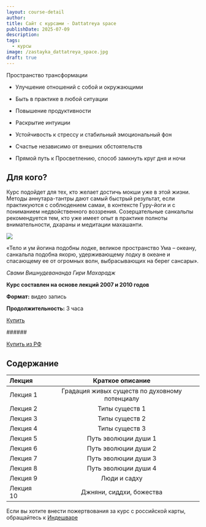 ```yaml
---
layout: course-detail
author: 
title: Сайт с курсами - Dattatreya space
publishDate: 2025-07-09
description: 
tags:
  - курсы
image: /zastayka_dattatreya_space.jpg
draft: true
---
```



Пространство трансформации

- Улучшение отношений с собой и окружающими
    
- Быть в практике в любой ситуации
    
- Повышение продуктивности
    
- Раскрытие интуиции
    
- Устойчивость к стрессу и стабильный эмоциональный фон
    
- Счастье независимо от внешних обстоятельств
    
- Прямой путь к Просветлению, способ замкнуть круг дня и ночи
    

## Для кого?

Курс подойдет для тех, кто желает достичь мокши уже в этой жизни. Методы аннутара-тантры дают самый быстрый результат, если практикуются с соблюдением самаи, в контексте Гуру-йоги и с пониманием недвойственного воззрения. Созерцательные санкальпы рекомендуется тем, кто уже имеет опыт в практике полноты внимательности, дхараны и медитации махашанти.

![](https://import.cdn.thinkific.com/971945%2Fcustom_site_themes%2Fid%2FDMX6AAEUS8eKEtS7NW4d_%D0%94%D0%BB%D1%8F%20%D0%BB%D0%B5%D0%BD%D0%B4%D0%B8%D0%BD%D0%B3%D0%B0.png)

«Тело и ум йогина подобны лодке, великое пространство Ума – океану, санкальпа подобна якорю, удерживающему лодку в океане и спасающему ее от огромных волн, выбрасывающих на берег сансары».

_Свами Вишнудевананда Гири Махарадж_

**Курс составлен на основе лекций 2007 и 2010 годов**

**Формат:** видео запись

**Продолжительность:** 3 часа

<div class="buy-link"> 

[Купить](https://www.dattatreya.space/enroll/3233028)
</div>
###### 

<div class="buy-link"> 

[Купить из РФ](https://t.me/media_mandala)
</div>

## Содержание

| Лекция    |                Краткое описание                |
| :-------- | :--------------------------------------------: |
| Лекция 1  | Градация живых существ по духовному потенциалу |
| Лекция 2  |                 Типы существ 1                 |
| Лекция 3  |                 Типы существ 2                 |
| Лекция 4  |                 Типы существ 3                 |
| Лекция 5  |              Путь эволюции души 1              |
| Лекция 6  |              Путь эволюции души 2              |
| Лекция 7  |              Путь эволюции души 3              |
| Лекция 8  |              Путь эволюции души 4              |
| Лекция 9  |                  Люди и садху                  |
| Лекция 10 |            Джняни, сиддхи, божества            |

Если вы хотите внести пожертвования за курс с российской карты, обращайтесь к [Индешваре](https://t.me/indeshvara)
